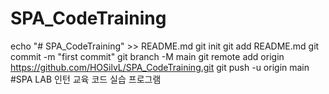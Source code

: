 # SPA_CodeTraining
echo "# SPA_CodeTraining" >> README.md
git init
git add README.md
git commit -m "first commit"
git branch -M main
git remote add origin https://github.com/HOSilvL/SPA_CodeTraining.git
git push -u origin main
#SPA LAB 인턴 교육 코드 실습 프로그램
